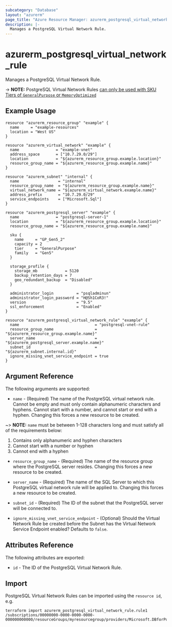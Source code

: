 ```yaml
---
subcategory: "Database"
layout: "azurerm"
page_title: "Azure Resource Manager: azurerm_postgresql_virtual_network_rule"
description: |-
  Manages a PostgreSQL Virtual Network Rule.
---
```


# azurerm_postgresql_virtual_network_rule

Manages a PostgreSQL Virtual Network Rule.

-> **NOTE:** PostgreSQL Virtual Network Rules [can only be used with SKU Tiers of `GeneralPurpose` or `MemoryOptimized`](https://docs.microsoft.com/en-us/azure/postgresql/concepts-data-access-and-security-vnet)

## Example Usage

```hcl
resource "azurerm_resource_group" "example" {
  name     = "example-resources"
  location = "West US"
}

resource "azurerm_virtual_network" "example" {
  name                = "example-vnet"
  address_space       = ["10.7.29.0/29"]
  location            = "${azurerm_resource_group.example.location}"
  resource_group_name = "${azurerm_resource_group.example.name}"
}

resource "azurerm_subnet" "internal" {
  name                 = "internal"
  resource_group_name  = "${azurerm_resource_group.example.name}"
  virtual_network_name = "${azurerm_virtual_network.example.name}"
  address_prefix       = "10.7.29.0/29"
  service_endpoints    = ["Microsoft.Sql"]
}

resource "azurerm_postgresql_server" "example" {
  name                = "postgresql-server-1"
  location            = "${azurerm_resource_group.example.location}"
  resource_group_name = "${azurerm_resource_group.example.name}"

  sku {
    name     = "GP_Gen5_2"
    capacity = 2
    tier     = "GeneralPurpose"
    family   = "Gen5"
  }

  storage_profile {
    storage_mb            = 5120
    backup_retention_days = 7
    geo_redundant_backup  = "Disabled"
  }

  administrator_login          = "psqladminun"
  administrator_login_password = "H@Sh1CoR3!"
  version                      = "9.5"
  ssl_enforcement              = "Enabled"
}

resource "azurerm_postgresql_virtual_network_rule" "example" {
  name                                 = "postgresql-vnet-rule"
  resource_group_name                  = "${azurerm_resource_group.example.name}"
  server_name                          = "${azurerm_postgresql_server.example.name}"
  subnet_id                            = "${azurerm_subnet.internal.id}"
  ignore_missing_vnet_service_endpoint = true
}
```

## Argument Reference

The following arguments are supported:

* `name` - (Required) The name of the PostgreSQL virtual network rule. Cannot be empty and must only contain alphanumeric characters and hyphens. Cannot start with a number, and cannot start or end with a hyphen. Changing this forces a new resource to be created.

~> **NOTE:** `name` must be between 1-128 characters long and must satisfy all of the requirements below:
1. Contains only alphanumeric and hyphen characters
2. Cannot start with a number or hyphen
3. Cannot end with a hyphen

* `resource_group_name` - (Required) The name of the resource group where the PostgreSQL server resides. Changing this forces a new resource to be created.

* `server_name` - (Required) The name of the SQL Server to which this PostgreSQL virtual network rule will be applied to. Changing this forces a new resource to be created.

* `subnet_id` - (Required) The ID of the subnet that the PostgreSQL server will be connected to.

* `ignore_missing_vnet_service_endpoint` - (Optional) Should the Virtual Network Rule be created before the Subnet has the Virtual Network Service Endpoint enabled? Defaults to `false`.

## Attributes Reference

The following attributes are exported:

* `id` - The ID of the PostgreSQL Virtual Network Rule.

## Import

PostgreSQL Virtual Network Rules can be imported using the `resource id`, e.g.

```shell
terraform import azurerm_postgresql_virtual_network_rule.rule1 /subscriptions/00000000-0000-0000-0000-000000000000/resourceGroups/myresourcegroup/providers/Microsoft.DBforPostgreSQL/servers/myserver/virtualNetworkRules/vnetrulename
```
